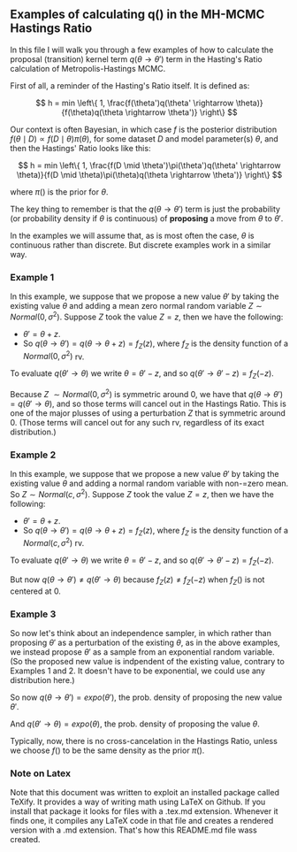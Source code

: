 ##  Examples of calculating q() in the MH-MCMC Hastings Ratio

In this file I will walk you through a few examples of how to calculate the proposal 
(transition) kernel term $q(\theta \rightarrow \theta')$ term in the Hasting's Ratio calculation 
of Metropolis-Hastings MCMC.

First of all, a reminder of the Hasting's Ratio itself. It is defined as:

$$  h = min \left\{ 1, \frac{f(\theta')q(\theta' \rightarrow \theta)}{f(\theta)q(\theta \rightarrow \theta')} 
\right\}  $$


Our context is often Bayesian, in which case $f$ is the posterior distribution $f(\theta \mid D) \propto f(D \mid \theta)\pi(\theta)$, 
for some dataset $D$ and model parameter(s) $\theta$, and then the Hastings' Ratio looks like this:

$$  h = min \left\{ 1, \frac{f(D \mid \theta')\pi(\theta')q(\theta' \rightarrow \theta)}{f(D \mid \theta)\pi(\theta)q(\theta \rightarrow \theta')} 
\right\}  $$

where $\pi()$ is the prior for $\theta$.

The key thing to remember is that the $q(\theta \rightarrow \theta')$ term is just the probability (or probability density 
if $\theta$ is continuous) of **proposing** a move from $\theta$ to $\theta'$.

In the examples we will assume that, as is most often the case, $\theta$ is continuous rather than discrete. 
But discrete examples work in a similar way.

### Example 1

In this example, we suppose that we propose a new value $\theta'$ by taking the existing value $\theta$ and 
adding a mean zero normal random variable $Z \sim Normal(0,\sigma^2)$. Suppose $Z$ took the value $Z=z$, then we have
the following:
* $\theta'=\theta+z$.
* So $q(\theta \rightarrow \theta')=q(\theta \rightarrow \theta+z)=f_Z(z)$, where $f_Z$ is the density function of a $Normal(0,\sigma^2)$ rv.

To evaluate $q(\theta' \rightarrow \theta)$ we write $\theta=\theta'-z$, and so $q(\theta' \rightarrow \theta'-z)=f_Z(-z)$.

Because $Z~\sim Normal(0,\sigma^2)$ is symmetric around 0, we have that $q(\theta \rightarrow \theta')=q(\theta' \rightarrow \theta)$, 
and so those terms will cancel out in the Hastings Ratio. This is one of the major plusses of using a perturbation $Z$ 
that is symmetric around 0. (Those terms will cancel out for any such rv, regardless of its exact distribution.)

### Example 2

In this example, we suppose that we propose a new value $\theta'$ by taking the existing value $\theta$ and 
adding a normal random variable with non-=zero mean. So $Z \sim Normal(c,\sigma^2)$. Suppose $Z$ took the value $Z=z$, 
then we have the following:

* $\theta'=\theta+z$.
* So $q(\theta \rightarrow \theta')=q(\theta \rightarrow \theta+z)=f_Z(z)$, where $f_Z$ is the density function of a $Normal(c,\sigma^2)$ rv.

To evaluate $q(\theta' \rightarrow \theta)$ we write $\theta=\theta'-z$, and so $q(\theta' \rightarrow \theta'-z)=f_Z(-z)$.

But now $q(\theta \rightarrow \theta') \ne q(\theta' \rightarrow \theta)$ because $f_Z(z) \ne f_Z(-z)$ when $f_Z()$ is not centered at 0.

### Example 3

So now let's think about an independence sampler, in which rather than proposing $\theta'$ as a perturbation of the existing $\theta$, as in the above examples, we instead propose $\theta'$ as a sample from an exponential random variable. (So the proposed new value is indpendent of the existing value, contrary to Examples 1 and 2. It doesn't have to be exponential, we could use any distribution here.)

So now $q(\theta \rightarrow \theta')=expo(\theta')$, the prob. density of proposing the new value $\theta'$.

And $q(\theta' \rightarrow \theta)=expo(\theta)$, the prob. density of proposing the value $\theta$.

Typically, now, there is no cross-cancelation in the Hastings Ratio, unless we choose $f()$ to be the same density as the prior $\pi()$.



### Note on Latex

Note that this document was written to exploit an installed package called TeXify. It provides a way of writing math using LaTeX on Github. If you install that package it looks for files with a .tex.md extension. Whenever it finds one, it compiles any LaTeX code in that file and creates a rendered version with a .md extension. That's how this README.md file wass created. 
